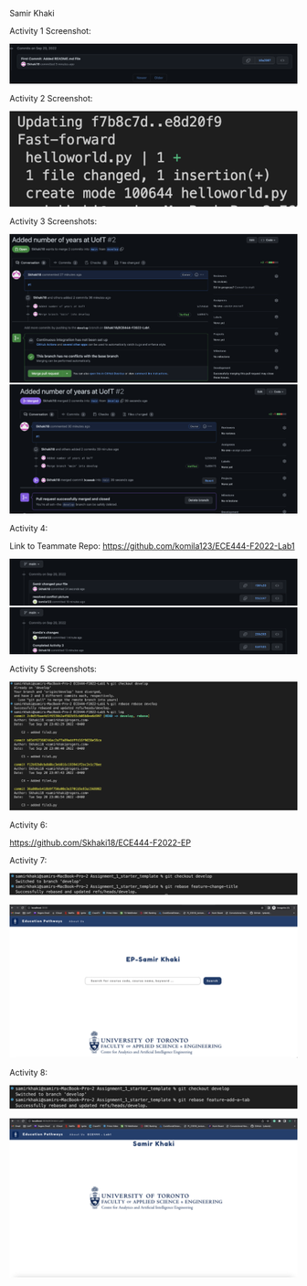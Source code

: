 Samir Khaki

Activity 1 Screenshot:

![](images/Activity1.png)

Activity 2 Screenshot:

![](images/Activity2.png)

Activity 3 Screenshots:

![](images/Activity3A.png)
![](images/Activity3B.png)

Activity 4:

Link to Teammate Repo: https://github.com/komila123/ECE444-F2022-Lab1

![](images/Activity4A.png)
![](images/Activity4B.png)

Activity 5 Screenshots:

![](images/Activity5.png)

Activity 6:

https://github.com/Skhaki18/ECE444-F2022-EP

Activity 7:

![](images/Activity7A.png)

![](images/Activity7B.png)

Activity 8:

![](images/Activity8A.png)

![](images/Activity8B.png)